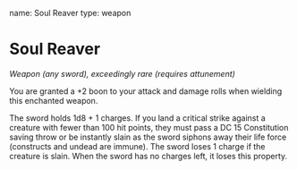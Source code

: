 name: Soul Reaver
type: weapon

# Soul Reaver
_Weapon (any sword), exceedingly rare (requires attunement)_

You are granted a +2 boon to your attack and damage rolls when wielding this enchanted weapon.

The sword holds 1d8 + 1 charges. If you land a critical strike against a creature with fewer than 100 hit points, they must pass a DC 15 Constitution saving throw or be instantly slain as the sword siphons away their life force (constructs and undead are immune). The sword loses 1 charge if the creature is slain. When the sword has no charges left, it loses this property.
